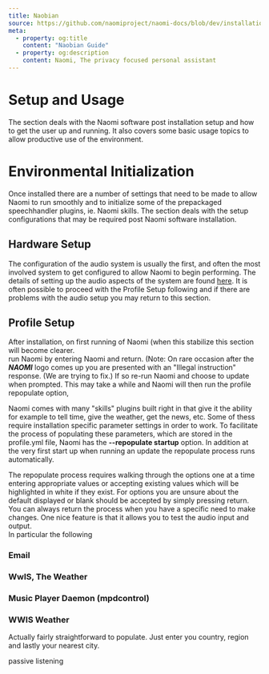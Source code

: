 ```yaml
---
title: Naobian
source: https://github.com/naomiproject/naomi-docs/blob/dev/installation/naobian.md
meta:
  - property: og:title
    content: "Naobian Guide"
  - property: og:description
    content: Naomi, The privacy focused personal assistant
---
```

# Setup and Usage
The section deals with the Naomi software post installation setup and how to get the user up and running. It also covers some basic usage topics to allow productive use of the environment.
# Environmental Initialization
Once installed there are a number of settings that need to be made to allow Naomi to run smoothly and to initialize some of the prepackaged speechhandler plugins, ie. Naomi skills. The section deals with the setup configurations that may be required post Naomi software installation.
## Hardware Setup
The configuration of the audio system is usually the first, and often the most involved system to get configured to allow Naomi to begin performing. The details of setting up the audio aspects of the system are found [here](./audio/). It is often possible to proceed with the Profile Setup following and if there are problems with the audio setup you may return to this section.
## Profile Setup
After installation, on first running of Naomi (when this stabilize this section will become clearer.  
run Naomi by entering Naomi and return. (Note: On rare occasion after the **_NAOMI_** logo comes up you are presented with an "Illegal instruction" response. (We are trying to fix.) If so re-run Naomi and choose to update when prompted. This may take a while and Naomi will then run the profile repopulate option,

Naomi comes with many "skills" plugins built right in that give it the ability for example to tell time, give the weather, get the news, etc. Some of thess require installation specific parameter settings in order to work. To facilitate the process of populating these parameters, which are stored in the profile.yml file, Naomi has the **--repopulate startup** option. In addition at the very first start up when running an update the repopulate process runs automatically.

The repopulate process requires walking through the options one at a time entering appropriate values or accepting existing values which will be highlighted in white if they exist. For options you are unsure about the default displayed or blank should be accepted by simply pressing return. You can always return the process when you have a specific need to make changes. One nice feature is that it allows you to test the audio input and output.  
In particular the following
### Email
### WwIS, The Weather
### Music Player Daemon (mpdcontrol)

### WWIS Weather
Actually fairly straightforward to populate. Just enter you country, region and lastly your nearest city.

passive listening
